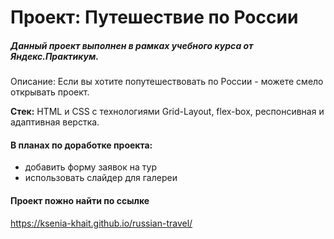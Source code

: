 # Проект: Путешествие по России

##### Данный проект выполнен в рамках учебного курса от Яндекс.Практикум.

Описание: Если вы хотите попутешествовать по России - можете смело открывать проект. 

**Стек:** HTML и CSS с технологиями Grid-Layout, flex-box, респонсивная и адаптивная верстка.

#### В планах по доработке проекта: 
+  добавить форму заявок на тур
+  использовать слайдер для галереи

#### Проект пожно найти по ссылке

https://ksenia-khait.github.io/russian-travel/
